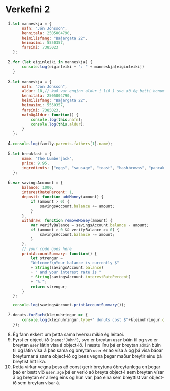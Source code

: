 # Verkefni 2

1.  ```javascript
    let manneskja = {
        nafn: "Jón Jónsson",
        kennitala: 2505004790,
        heimilisfang: "Bæjargata 22",
        heimasími: 5550357,
        farsími: 7385023
    };
    ```
2.  ```javascript
    for (let eiginleiki in manneskja) {
        console.log(eiginleiki + ": " + manneskja[eiginleiki])
    }
    ```
3.  ```javascript
    let manneskja = {
        nafn: "Jón Jónsson",
        aldur: 18,// Það var enginn aldur í lið 1 svo að ég bætti honum bara við hérna svo að ég gæti kallað í hann
        kennitala: 2505004790,
        heimilisfang: "Bæjargata 22",
        heimasími: 5550357,
        farsími: 7385023,
        nafnOgAldur: function() {
            console.log(this.nafn);
            console.log(this.aldur);
        }
    };
    ```
4.  ```javascript
    console.log(family.parents.fathers[1].name);
    ```
5.  ```javascript
    let breakfast = {
        name: "The Lumberjack",
        price: 9.95,
        ingredients: ["eggs", "sausage", "toast", "hashbrowns", "pancakes"]
    };
    ```
6.  ```javascript
    var savingsAccount = {
        balance: 1000,
        interestRatePercent: 1,
        deposit: function addMoney(amount) {
            if (amount > 0) {
                savingsAccount.balance += amount;
            }
        },
        withdraw: function removeMoney(amount) {
            var verifyBalance = savingsAccount.balance - amount;
            if (amount > 0 && verifyBalance >= 0) {
                savingsAccount.balance -= amount;
            }
        },
        // your code goes here
        printAccountSummary: function() {
            let strengur = 
            "Welcome!\nYour balance is currently $"
            + String(savingsAccount.balance)
            + " and your interest rate is "
            + String(savingsAccount.interestRatePercent)
            + "%.";
            return strengur;
        }
    };

    console.log(savingsAccount.printAccountSummary());
    ```
7.  ```javascript
    donuts.forEach(kleinuhringur => {
        console.log(kleinuhringur.type+" donuts cost $"+kleinuhringur.cost+" each");
    });
    ```
8. Ég fann ekkert um þetta sama hversu mikið ég leitaði.
9. Fyrst er object-ið `{name:"John"}`, svo er breytan `user` búin til og svo er breytan `user` látin vísa á object-ið. Í næstu línu þá er breytan `admin` búin til og látin vísa á það sama og breytan `user` er að vísa á og þá vísa báðar breyturnar á sama object-ið og þess vegna þegar maður breytir einu þá breytist hitt líka.
10. Þetta virkar vegna þess að const gerir breytuna óbreytanlega en þegar það er bætt við `user.age` þá er verið að breyta object-i sem breytan vísar á og breytan er allveg eins og hún var, það eina sem breyttist var object-ið sem breytan vísar á.
